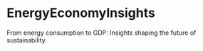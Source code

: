 # EnergyEconomyInsights
 From energy consumption to GDP: Insights shaping the future of sustainability.
